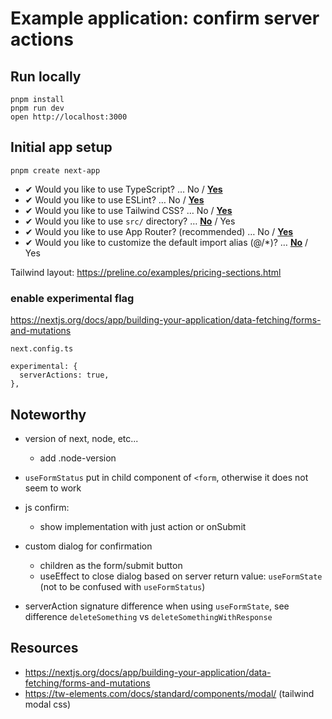 # Example application: confirm server actions

## Run locally

```
pnpm install
pnpm run dev
open http://localhost:3000
```

## Initial app setup

```
pnpm create next-app
```

- ✔ Would you like to use TypeScript? … No / <u>**Yes**</u>
- ✔ Would you like to use ESLint? … No / <u>**Yes**</u>
- ✔ Would you like to use Tailwind CSS? … No / <u>**Yes**</u>
- ✔ Would you like to use `src/` directory? … <u>**No**</u> / Yes
- ✔ Would you like to use App Router? (recommended) … No / <u>**Yes**</u>
- ✔ Would you like to customize the default import alias (@/\*)? … <u>**No**</u> / Yes

Tailwind layout: https://preline.co/examples/pricing-sections.html

### enable experimental flag

https://nextjs.org/docs/app/building-your-application/data-fetching/forms-and-mutations

```
next.config.ts

experimental: {
  serverActions: true,
},
```

## Noteworthy

- version of next, node, etc...
  - add .node-version
- `useFormStatus` put in child component of `<form`, otherwise it does not seem to work
- js confirm:
  - show implementation with just action or onSubmit
- custom dialog for confirmation

  - children as the form/submit button
  - useEffect to close dialog based on server return value: `useFormState` (not to be confused with `useFormStatus`)

- serverAction signature difference when using `useFormState`, see difference `deleteSomething` vs `deleteSomethingWithResponse`

## Resources

- https://nextjs.org/docs/app/building-your-application/data-fetching/forms-and-mutations
- https://tw-elements.com/docs/standard/components/modal/ (tailwind modal css)
